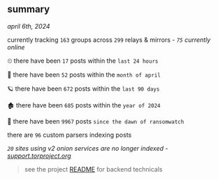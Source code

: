
## summary
_april 6th, 2024_

currently tracking `163` groups across `299` relays & mirrors - _`75` currently online_

⏲ there have been `17` posts within the `last 24 hours`

🦈 there have been `52` posts within the `month of april`

🪐 there have been `672` posts within the `last 90 days`

🏚 there have been `685` posts within the `year of 2024`

🦕 there have been `9967` posts `since the dawn of ransomwatch`

there are `96` custom parsers indexing posts

_`20` sites using v2 onion services are no longer indexed - [support.torproject.org](https://support.torproject.org/onionservices/v2-deprecation/)_

> see the project [README](https://github.com/joshhighet/ransomwatch#ransomwatch--) for backend technicals
